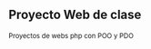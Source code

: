 <!DOCTYPE html>
<html lang="es">
<head>
	<meta charset="UTF-8">
	<title>Document</title>
</head>
<body>
	<h2>Proyecto Web de clase</h2>
	<small>Proyectos de webs php con POO y PDO</small>
</body>
</html>